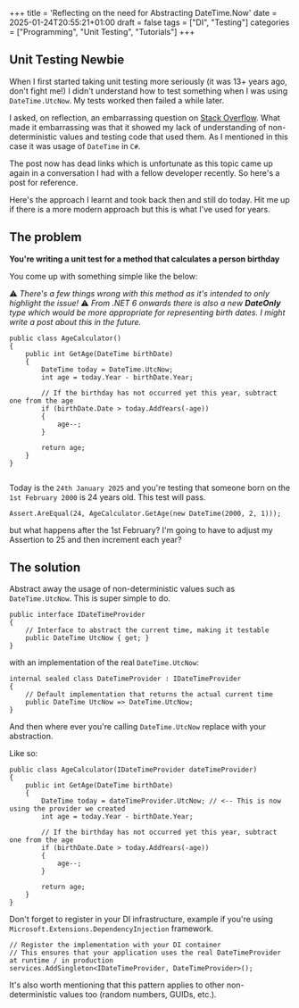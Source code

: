+++
title = 'Reflecting on the need for Abstracting DateTime.Now'
date = 2025-01-24T20:55:21+01:00
draft = false
tags = ["DI", "Testing"]
categories = ["Programming", "Unit Testing", "Tutorials"]
+++

## Unit Testing Newbie
When I first started taking unit testing more seriously (it was 13+ years ago, don't fight me!) I didn't understand how to test something when I was using `DateTime.UtcNow`. My tests worked then failed a while later.

I asked, on reflection, an embarrassing question on [Stack Overflow](https://stackoverflow.com/questions/7661953/how-to-write-unit-test-for-time-sensitive-constant). What made it embarrassing was that it showed my lack of understanding of non-deterministic values and testing code that used them. As I mentioned in this case it was usage of `DateTime` in `C#`.

The post now has dead links which is unfortunate as this topic came up again in a conversation I had with a fellow developer recently. So here's a post for reference.

Here's the approach I learnt and took back then and still do today. Hit me up if there is a more modern approach but this is what I've used for years.

## The problem
**You're writing a unit test for a method that calculates a person birthday**

You come up with something simple like the below:

⚠️ _There's a few things wrong with this method as it's intended to only highlight the issue!_
⚠️ _From .NET 6 onwards there is also a new **DateOnly** type which would be more appropriate for representing birth dates. I might write a post about this in the future._

```CSharp
public class AgeCalculator()
{
    public int GetAge(DateTime birthDate)
    {
        DateTime today = DateTime.UtcNow;
        int age = today.Year - birthDate.Year;

        // If the birthday has not occurred yet this year, subtract one from the age
        if (birthDate.Date > today.AddYears(-age))
        {
            age--;
        }

        return age;
    }
}


```
Today is the `24th January 2025` and you're testing that someone born on the `1st February 2000` is 24 years old. This test will pass.

```CSharp
Assert.AreEqual(24, AgeCalculator.GetAge(new DateTime(2000, 2, 1)));
```
but what happens after the 1st February? I'm going to have to adjust my Assertion to 25 and then increment each year?

## The solution
Abstract away the usage of non-deterministic values such as `DateTime.UtcNow`. This is super simple to do.

```CSharp
public interface IDateTimeProvider
{
    // Interface to abstract the current time, making it testable
    public DateTime UtcNow { get; }
}
```

with an implementation of the real `DateTime.UtcNow`:
```CSharp
internal sealed class DateTimeProvider : IDateTimeProvider
{
    // Default implementation that returns the actual current time
    public DateTime UtcNow => DateTime.UtcNow;
}
```
And then where ever you're calling `DateTime.UtcNow` replace with your abstraction.

Like so:
```CSharp
public class AgeCalculator(IDateTimeProvider dateTimeProvider)
{
    public int GetAge(DateTime birthDate)
    {
        DateTime today = dateTimeProvider.UtcNow; // <-- This is now using the provider we created
        int age = today.Year - birthDate.Year;

        // If the birthday has not occurred yet this year, subtract one from the age
        if (birthDate.Date > today.AddYears(-age))
        {
            age--;
        }

        return age;
    }
}
```


Don't forget to register in your DI infrastructure, example if you're using `Microsoft.Extensions.DependencyInjection` framework.

```CSharp
// Register the implementation with your DI container
// This ensures that your application uses the real DateTimeProvider at runtime / in production
services.AddSingleton<IDateTimeProvider, DateTimeProvider>();
```



It's also worth mentioning that this pattern applies to other non-deterministic values too (random numbers, GUIDs, etc.).